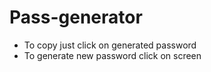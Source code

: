 # Pass-generator
- To copy just click on generated password
- To generate new password click on screen
